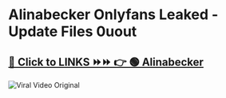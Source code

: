 
 # Alinabecker Onlyfans Leaked - Update Files 0uout

## <h2><a href="https://clipsfans.com/Alinabecker&ref=git">🔗 Click to LINKS ⏩⏩ 👉 🟢 Alinabecker </a></h2>

<a href="https://clipsfans.com/Alinabecker&ref=git" rel="nofollow" data-target="animated-image.originalLink"><img src="https://i.ibb.co.com/xMMVF88/686577567.gif" alt="Viral Video Original" style="max-width: 100%; display: inline-block;" data-target="animated-image.originalImage"></a>

